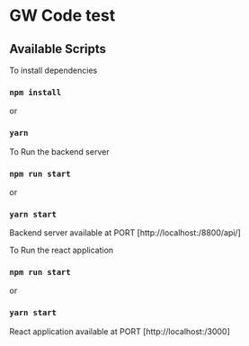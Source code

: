 # GW Code test

## Available Scripts

To install dependencies

### `npm install`

or

### `yarn`

To Run the backend server

### `npm run start`

or

### `yarn start`

Backend server available at PORT
[http://localhost:/8800/api/]

To Run the react application

### `npm run start`

or

### `yarn start`

React application available at PORT
[http://localhost:/3000]
